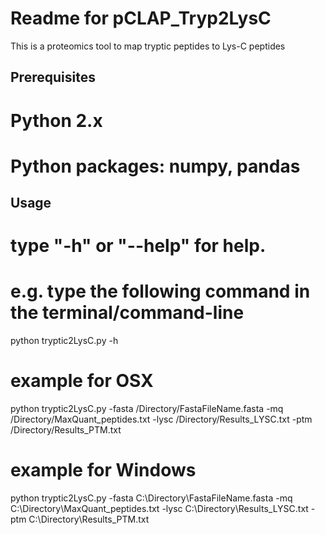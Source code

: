 # Readme for pCLAP_Tryp2LysC
This is a proteomics tool to map tryptic peptides to Lys-C peptides

## Prerequisites
# Python 2.x
# Python packages: numpy, pandas

## Usage
# type "-h" or "--help" for help.
# e.g. type the following command in the terminal/command-line 
python tryptic2LysC.py -h
# example for OSX 
python tryptic2LysC.py -fasta /Directory/FastaFileName.fasta -mq /Directory/MaxQuant_peptides.txt -lysc /Directory/Results_LYSC.txt -ptm /Directory/Results_PTM.txt

# example for Windows
python tryptic2LysC.py -fasta C:\Directory\FastaFileName.fasta -mq C:\Directory\MaxQuant_peptides.txt -lysc C:\Directory\Results_LYSC.txt -ptm C:\Directory\Results_PTM.txt
